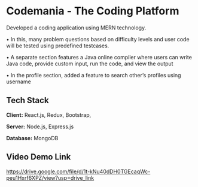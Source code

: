 
# Codemania - The Coding Platform

Developed a coding application using MERN technology.

• In this, many problem questions based on difficulty levels and user code will be tested using predefined testcases.

• A separate section features a Java online compiler where users can write Java code, provide custom input, run the code, and view the
output

• In the profile section, added a feature to search other’s profiles using
username
## Tech Stack

**Client:** React.js, Redux, Bootstrap,

**Server:** Node.js, Express.js

**Database:** MongoDB


## Video Demo Link

https://drive.google.com/file/d/1t-kNu40dDH0TGEcaqWc-peu1Hxrf6XPZ/view?usp=drive_link

